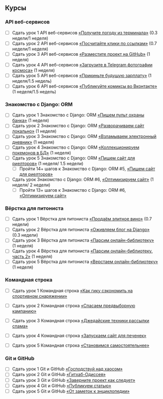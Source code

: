 ## Курсы

### API веб-сервисов

- [ ] Сдать урок 1 API веб-сервисов [«Получите погоду из терминала»](https://dvmn.org/modules/web-api/lesson/weather/) (0.3 недели/1 неделя)
- [ ] Сдать урок 2 API веб-сервисов [«Посчитайте клики по ссылкам»](https://dvmn.org/modules/web-api/lesson/bitly/) (0.7 недели/1 неделя)
- [ ] Сдать урок 3 API веб-сервисов [«Разместите проект на GitHub»](https://dvmn.org/modules/web-api/lesson/migration-from-website/) (1 неделя)
- [ ] Сдать урок 4 API веб-сервисов [«Загрузите в Telegram фотографии космоса»](https://dvmn.org/modules/web-api/lesson/space-telegram/) (1 неделя)
- [ ] Сдать урок 5 API веб-сервисов [«Прикиньте будущую зарплату»](https://dvmn.org/modules/web-api/lesson/language-salary/) (1 неделя/1.5 недель)
- [ ] Сдать урок 6 API веб-сервисов [«Публикуйте комиксы во Вконтакте»](https://dvmn.org/modules/web-api/lesson/xckd/) (1 неделя/1.5 недель)

### Знакомство с Django: ORM

- [ ] Сдать урок 1 Знакомство с Django: ORM [«Пишем пульт охраны банка»](https://dvmn.org/modules/django-orm/lesson/watching-storage/) (1 неделя)
- [ ] Сдать урок 2 Знакомство с Django: ORM [«Разворачиваем сайт локально»](https://dvmn.org/modules/django-orm/lesson/django-installation/) (1 неделя)
- [ ] Сдать урок 3 Знакомство с Django: ORM [«Взламываем электронный дневник»](https://dvmn.org/modules/django-orm/lesson/correcting-grades/) (1 неделя)
- [ ] Сдать урок 4 Знакомство с Django: ORM [«Коллекционируем покемонов в БД»](https://dvmn.org/modules/django-orm/lesson/pockemon-seeking/) (1 неделя)
- [ ] Сдать урок 5 Знакомство с Django: ORM [«Пишем сайт для риелторов»](https://dvmn.org/modules/django-orm/lesson/filtering-products/) (1 неделя/ 1.5 недели)
  - [ ] Пройти 14+ шагов к Знакомство с Django: ORM #5, [«Пишем сайт для риелторов»](https://dvmn.org/modules/django-orm/lesson/filtering-products/)
- [ ] Сдать урок Знакомство с Django: ORM #6, [«Оптимизируем сайт»](https://dvmn.org/modules/django-orm/lesson/website-optimization/) (1 неделя/ 2 недели)
  - [ ] Пройти 13+ шагов к Знакомство с Django: ORM #6, [«Оптимизируем сайт»](https://dvmn.org/modules/django-orm/lesson/website-optimization/)

### Вёрстка для питониста

- [ ] Сдать урок 1 Вёрстка для питониста [«Продаём элитное вино»](https://dvmn.org/modules/website-layout-for-pydev/lesson/wine-shop/) (0.7 недели)
- [ ] Сдать урок 2 Вёрстка для питониста [«Оживляем блог на Django»](https://dvmn.org/modules/website-layout-for-pydev/lesson/sensive-blog-templates/) (0.3 недели)
- [ ] Сдать урок 3 Вёрстка для питониста [«Парсим онлайн-библиотеку»](https://dvmn.org/modules/website-layout-for-pydev/lesson/books-library-restyle/) (1 неделя)
- [ ] Сдать урок 4 Вёрстка для питониста [«Парсим онлайн-библиотеку, часть 2»](https://dvmn.org/modules/website-layout-for-pydev/lesson/books-library-restyle-2/) (1 неделя)
- [ ] Сдать урок 5 Вёрстка для питониста [«Верстаем онлайн-библиотеку»](https://dvmn.org/modules/website-layout-for-pydev/lesson/books-library-restyle-3/) (1 неделя)

### Командная строка

- [ ] Сдать урок 1 Командная строка [«Как гику сэкономить на спортивном снаряжении»](https://dvmn.org/modules/mac-linux-command-line/lesson/coupon-scraper/)
- [ ] Сдать урок 2 Командная строка [«Спасаем предвыборную кампанию»](https://dvmn.org/modules/mac-linux-command-line/lesson/work-discipline/)
- [ ] Сдать урок 3 Командная строка [«Джедайские техники рассылки спама»](https://dvmn.org/modules/mac-linux-command-line/lesson/mail-config/)
- [ ] Сдать урок 4 Командная строка [«Запускаем сайт для печенек»](https://dvmn.org/modules/mac-linux-command-line/lesson/project-deployment/)
- [ ] Сдать урок 5 Командная строка [«Становимся самостоятельнее»](https://dvmn.org/modules/mac-linux-command-line/lesson/becoming-independent/)


### Git и GitHub

- [ ] Сдать урок 1 Git и GitHub [«Господствуй над хаосом»](https://dvmn.org/modules/github_desktop/lesson/collecting-repositories/)
- [ ] Сдать урок 2 Git и GitHub [«Гитхаб-Одиссея»](https://dvmn.org/modules/github_desktop/lesson/ancient_greek_text/)
- [ ] Сдать урок 3 Git и GitHub [«Заверните проект как следует»](https://dvmn.org/modules/github_desktop/lesson/wrap-the-project/)
- [ ] Сдать урок 4 Git и GitHub [«Публикуем статью»](https://dvmn.org/modules/github_desktop/lesson/article-publishing/)
- [ ] Сдать урок 5 Git и GitHub [«От заметок к энциклопедии»](https://dvmn.org/modules/github_desktop/lesson/making-encyclopedia/)
